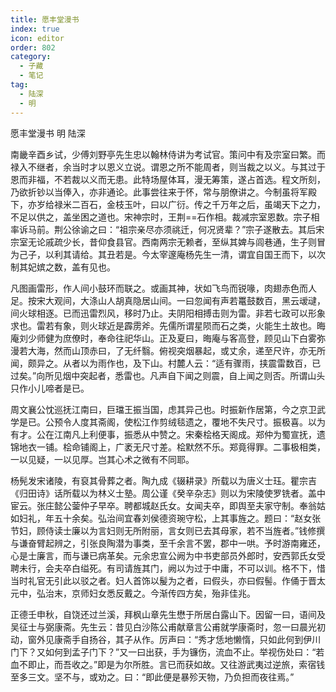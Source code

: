```yaml
---
title: 愿丰堂漫书
index: true
icon: editor
order: 802
category:
  - 子藏
  - 笔记
tag:
  - 陆深
  - 明
---
```


愿丰堂漫书 明 陆深  

南畿辛酉乡试，少傅刘野亭先生忠以翰林侍讲为考试官。策问中有及宗室曰繁。而禄入不继者，余当时才以恩义立说。谓恩之所不能周者，则当裁之以义。与其过于恩而非福，不若裁以义而无患。此特场屋体耳，漫无筹策，遂占首选。程文所刻，乃欲折钞以当俸入，亦非通论。此事尝往来于怀，常与朋僚讲之。今制虽将军殿下，亦岁给禄米二百石，金枝玉叶，曰以广衍。传之千万年之后，虽竭天下之力，不足以供之，盖坐困之道也。宋神宗时，王荆==石作相。裁减宗室恩数。宗子相率诉马前。荆公徐谕之曰：“祖宗亲尽亦须祧迁，何况贤辈？”宗子遂散去。其后宋宗室无论戚疏少长，昔仰食县官。西南两宗无赖者，至纵其婢与闾巷通，生子则冒为己子，以利其请给。其丑若是。今太宰邃庵杨先生一清，谓宜自国王而下，以次制其妃嫔之数，盖有见也。  

凡图画雷形，作人间小鼓环而联之。或画其神，状如飞鸟而锐喙，肉翅赤色而人足。按宋大观间，大涤山人胡真隐居山间。一曰忽闻有声若鼍鼓数百，黑云叆叇，间火球相逐。已而迅雷烈风，移时乃止。夫阴阳相搏击则为雷。非若七政可以形象求也。雷若有象，则火球近是霹雳斧。先儒所谓星陨而石之类，火能生土故也。晦庵刘少师健为庶僚时，奉命往祀华山。正及夏曰，晦庵与客高登，顾见山下白雾弥漫若大海，然而山顶赤曰，了无纤翳。俯视突烟暴起，或丈余，递至尺许，亦无所闻，颇异之。从者以为雨作也，及下山。村麓人云：“适有骤雨，挟震雷数百，已过矣。”向所见烟中突起者，悉雷也。凡声自下闻之则震，自上闻之则否。所谓山头只作小儿啼者是已。  

周文襄公忱巡抚江南曰，巨璫王振当国，虑其异己也。时振新作居第，今之京卫武学是已。公预令人度其斋阁，使松江作剪绒毯遗之，覆地不失尺寸。振极喜。以为有才。公在江南凡上利便事，振悉从中赞之。宋秦桧格天阁成。郑仲为蜀宣抚，遗锦地衣一铺。桧命铺阁上，广袤无尺寸差。桧默然不乐。郑竟得罪。二事极相类，一以见疑，一以见厚。岂其心术之微有不同耶。  

杨髡发宋诸陵，有裒其骨葬之者。陶九成《辍耕录》所载以为唐义士珏。瞿宗吉《归田诗》话所载以为林义士塾。周公谨《癸辛杂志》则以为宋陵使罗铣者。盖中宦云。张庄懿公蓥仲子早卒。聘都城赵氏女。女闻夫卒，即舆至夫家守制。奉翁姑如妇礼，年五十余矣。弘治间宜春刘侯德资琬守松，上其事旌之。题曰：“赵女张节妇，顾侍读士廉以为言妇则无所附丽，言女则已去其母家，若不当旌者。”钱修撰与谦奋臂起辨之，引张良陶潜为事类，至千余言不罢，郡中一哄。予时游南雍还，心是士廉言，而与谦已病革矣。元余忠宣公阙为中书吏部员外郎时，安西郭氏女受聘未行，会夫卒白缢死。有司请旌其门，阙以为过于中庸，不可以训。格不下，惜当时礼官无引此以驳之者。妇人首饰以髲为之者，曰假头，亦曰假髻。作俑于晋太元中，弘治末，京师妇女悉反戴之。今渐传四方矣，殆非佳兆。  

正德壬申秋，自饶还过兰溪，拜枫山章先生懋于所居白露山下。因留一曰，语间及吴征士与弼康斋。先生云：昔见白沙陈公甫献章言公甫就学康斋时，忽一曰晨光初动，窗外见康斋手自扬谷，其子从作。厉声曰：“秀才恁地懒惰，只如此何到伊川门下？又如何到孟子门下？”又一曰出获，手为镰伤，流血不止。举视伤处曰：“若血不即止，而吾收之。”即是为尔所胜。言已而获如故。又往游武夷过逆旅，索宿钱至多三文。坚不与，或劝之。曰：“即此便是暴殄天物，乃负担而夜往焉。”  
